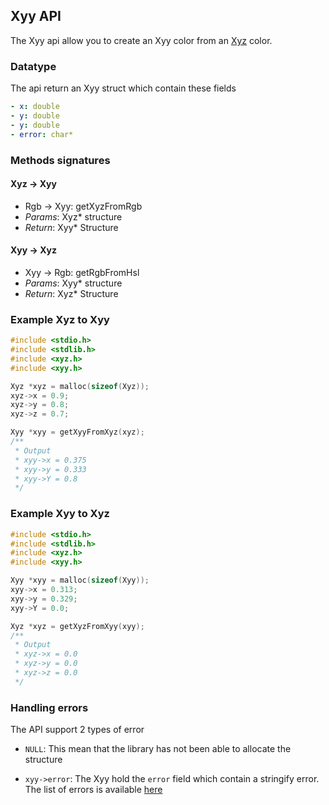 ## Xyy API

The Xyy api allow you to create an Xyy color from an [Xyz](xyz.md) color.

### Datatype

The api return an Xyy struct which contain these fields

```yaml
- x: double
- y: double
- y: double
- error: char*
```

### Methods signatures

#### Xyz -> Xyy

- Rgb -> Xyy: getXyzFromRgb
- *Params*: Xyz* structure
- *Return*: Xyy* Structure

#### Xyy -> Xyz

- Xyy -> Rgb: getRgbFromHsl
- *Params*: Xyy* structure
- *Return*: Xyz* Structure

### Example Xyz to Xyy

```c
#include <stdio.h>
#include <stdlib.h>
#include <xyz.h>
#include <xyy.h>

Xyz *xyz = malloc(sizeof(Xyz));
xyz->x = 0.9;
xyz->y = 0.8;
xyz->z = 0.7;

Xyy *xyy = getXyyFromXyz(xyz);
/**
 * Output
 * xyy->x = 0.375
 * xyy->y = 0.333
 * xyy->Y = 0.8
 */
```

### Example Xyy to Xyz

```c
#include <stdio.h>
#include <stdlib.h>
#include <xyz.h>
#include <xyy.h>

Xyy *xyy = malloc(sizeof(Xyy));
xyy->x = 0.313;
xyy->y = 0.329;
xyy->Y = 0.0;

Xyz *xyz = getXyzFromXyy(xyy);
/**
 * Output
 * xyz->x = 0.0
 * xyz->y = 0.0
 * xyz->z = 0.0
 */
```
### Handling errors

The API support 2 types of error

- ```NULL```: This mean that the library has not been able to allocate the structure

- ```xyy->error```: The Xyy hold the ```error``` field which contain a stringify error. The list of errors is available [here](../errors.md)